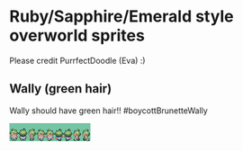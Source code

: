# Ruby/Sapphire/Emerald style overworld sprites

Please credit PurrfectDoodle (Eva) :)

## Wally (green hair)

Wally should have green hair!! #boycottBrunetteWally

![wally](./wally.png)
